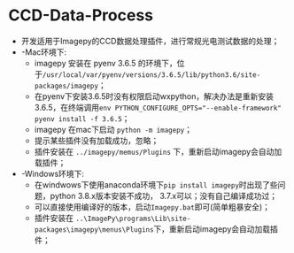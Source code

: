 # CCD-Data-Process
 
 * 开发适用于Imagepy的CCD数据处理插件，进行常规光电测试数据的处理；
 * -Mac环境下:
     * imagepy 安装在 pyenv 3.6.5 的环境下，位于`/usr/local/var/pyenv/versions/3.6.5/lib/python3.6/site-packages/imagepy`；
     * 在pyenv下安装3.6.5时没有权限启动wxpython，解决办法是重新安装3.6.5，在终端调用`env PYTHON_CONFIGURE_OPTS="--enable-framework" pyenv install -f 3.6.5`；
     * imagepy 在mac下启动 `python -m imagepy`；
     * 提示某些插件没有加载成功，忽略；
     * 插件安装在 `../imagepy/memus/Plugins` 下，重新启动imagepy会自动加载插件；
 * -Windows环境下:
     * 在windwows下使用anaconda环境下`pip install imagepy`时出现了些问题，python 3.8.x版本安装不成功， 3.7.x可以；没有自己编译成功过；
     * 可以直接使用编译好的版本，启动`Imagepy.bat`即可(简单粗暴安全)；
     * 插件安装在 `..\ImagePy\programs\Lib\site-packages\imagepy\menus\Plugins`下，重新启动imagepy会自动加载插件；